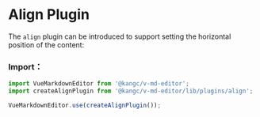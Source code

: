 # Align Plugin

The `align` plugin can be introduced to support setting the horizontal position of the content:

<ClientOnly>
  <plugin-align />
</ClientOnly>

### Import：

```js
import VueMarkdownEditor from '@kangc/v-md-editor';
import createAlignPlugin from '@kangc/v-md-editor/lib/plugins/align';

VueMarkdownEditor.use(createAlignPlugin());
```
